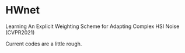 # HWnet
Learning An Explicit Weighting Scheme for Adapting Complex HSI Noise (CVPR2021)

Current codes are a little rough. 


